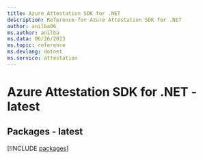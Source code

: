 ```yaml
---
title: Azure Attestation SDK for .NET
description: Reference for Azure Attestation SDK for .NET
author: anilba06
ms.author: anilba
ms.data: 06/26/2023
ms.topic: reference
ms.devlang: dotnet
ms.service: attestation
---
```

# Azure Attestation SDK for .NET - latest
## Packages - latest
[!INCLUDE [packages](attestation-index.md)]